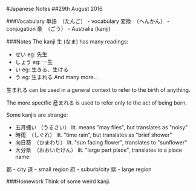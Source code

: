 #Japanese Notes
##29th August 2016

###Vocabulary
単語　（たんご） - vocabulary
変換　（へんかん） - conjugation
豪　（ごう） - Australia (kanji)

###Notes
The kanji 生 (なま) has many readings:
* せい eg: 先生
* しょう eg: 一生
* い eg: 生きる、生ける
* う eg: 生まれる
And many more...

生まれる can be used in a general context to refer to the birth
of anything.

The more specific 産まれる is used to refer only to the act of
being born.

Some kanjis are strange:
* 五月蝿い （うるさい） lit. means "may flies", but translates as "noisy"
* 時雨　（しぐれ） lit. "time rain", but translates as "brief shower"
* 向日葵　（ひまわり） lit. "sun facing flower", translates to "sunflower"
* 大分県　（おおいたけん） lit. "large part place", translates to a place name

都 - city
道 - small region
府 - suburb/city
県 - large region

###Homework
Think of some weird kanji.
